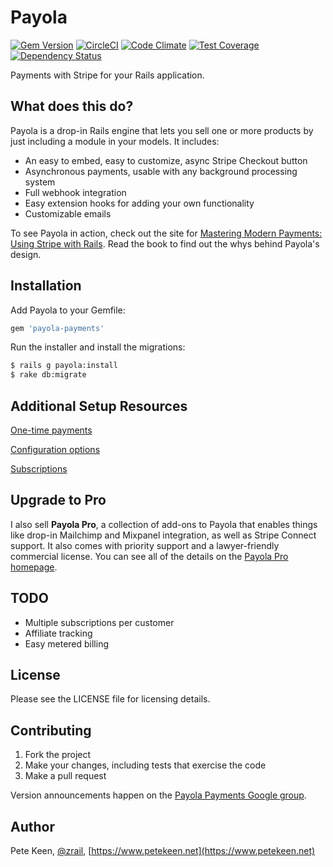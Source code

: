 # Payola

[![Gem Version](https://badge.fury.io/rb/payola-payments.svg)](http://badge.fury.io/rb/payola-payments) [![CircleCI](https://circleci.com/gh/peterkeen/payola.svg?style=shield)](https://circleci.com/gh/peterkeen/payola) [![Code Climate](https://codeclimate.com/github/peterkeen/payola/badges/gpa.svg)](https://codeclimate.com/github/peterkeen/payola) [![Test Coverage](https://codeclimate.com/github/peterkeen/payola/badges/coverage.svg)](https://codeclimate.com/github/peterkeen/payola) [![Dependency Status](https://gemnasium.com/peterkeen/payola.svg)](https://gemnasium.com/peterkeen/payola)

Payments with Stripe for your Rails application.

## What does this do?

Payola is a drop-in Rails engine that lets you sell one or more products by just including a module in your models. It includes:

* An easy to embed, easy to customize, async Stripe Checkout button
* Asynchronous payments, usable with any background processing system
* Full webhook integration
* Easy extension hooks for adding your own functionality
* Customizable emails

To see Payola in action, check out the site for [Mastering Modern Payments: Using Stripe with Rails](https://www.masteringmodernpayments.com). Read the book to find out the whys behind Payola's design.

## Installation

Add Payola to your Gemfile:

```ruby
gem 'payola-payments'
```

Run the installer and install the migrations:

```bash
$ rails g payola:install
$ rake db:migrate
```

## Additional Setup Resources


[One-time payments](https://github.com/peterkeen/payola/wiki/One-time-payments)

[Configuration options](https://github.com/peterkeen/payola/wiki/Configuration)

[Subscriptions](https://github.com/peterkeen/payola/wiki/Subscriptions)


## Upgrade to Pro

I also sell **Payola Pro**, a collection of add-ons to Payola that enables things like drop-in Mailchimp and Mixpanel integration, as well as Stripe Connect support. It also comes with priority support and a lawyer-friendly commercial license. You can see all of the details on the [Payola Pro homepage](https://www.payola.io/pro).

## TODO

* Multiple subscriptions per customer
* Affiliate tracking
* Easy metered billing

## License

Please see the LICENSE file for licensing details.

## Contributing

1. Fork the project
2. Make your changes, including tests that exercise the code
3. Make a pull request

Version announcements happen on the [Payola Payments Google group](https://groups.google.com/forum/#!forum/payola-payments).

## Author

Pete Keen, [@zrail](https://twitter.com/zrail), [https://www.petekeen.net](https://www.petekeen.net)

